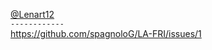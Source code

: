 [@Lenart12 ](https://github.com/Lenart12)
<br>
`------------` 
<br>
https://github.com/spagnoloG/LA-FRI/issues/1